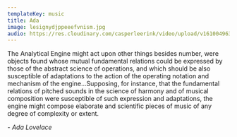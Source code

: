 ```yaml
---
templateKey: music
title: Ada
image: lesignydjppeeefvnism.jpg
audio: https://res.cloudinary.com/casperleerink/video/upload/v1610049632/casper-website/ADA.mp3
---
```

The Analytical Engine might act upon other things besides number, were objects found whose mutual fundamental relations could be expressed by those of the abstract science of operations, and which should be also susceptible of adaptations to the action of the operating notation and mechanism of the engine...Supposing, for instance, that the fundamental relations of pitched sounds in the science of harmony and of musical composition were susceptible of such expression and adaptations, the engine might compose elaborate and scientific pieces of music of any degree of complexity or extent.

*- Ada Lovelace*